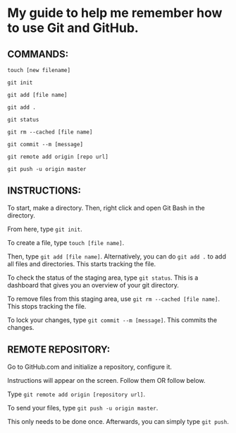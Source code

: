 # My guide to help me remember how to use Git and GitHub.

## COMMANDS:
`touch [new filename]`

`git init`

`git add [file name]`

`git add .`

`git status`

`git rm --cached [file name]`

`git commit --m [message]`

`git remote add origin [repo url]`

`git push -u origin master`

## INSTRUCTIONS:

To start, make a directory. Then, right click and open Git Bash in the directory.

From here, type `git init`.

To create a file, type `touch [file name]`.

Then, type `git add [file name]`. Alternatively, you can do `git add .` to add all files and directories.
This starts tracking the file.

To check the status of the staging area, type `git status`. This is a dashboard that gives you an overview of your git directory.

To remove files from this staging area, use `git rm --cached [file name]`.
This stops tracking the file.

To lock your changes, type `git commit --m [message]`.
This commits the changes.

## REMOTE REPOSITORY:

Go to GitHub.com and initialize a repository, configure it.

Instructions will appear on the screen. Follow them OR follow below.

Type `git remote add origin [repository url]`.

To send your files, type `git push -u origin master`.

This only needs to be done once. Afterwards, you can simply type `git push`.